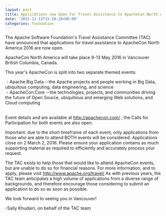 ```yaml
---
layout: post
title: Applications now Open for Travel Assistance to ApacheCon North America 2016
date: '2015-12-13T15:10:28+00:00'
categories: foundation
---
```

<p>The Apache Software Foundation's Travel Assistance Committee (TAC) have announced that applications for travel assistance to ApacheCon North America 2016 are now open.</p> 
  <p>ApacheCon North America will take place 9-13 May 2016 in Vancouver British Columbia, Canada. </p> 
  <p>This year's ApacheCon is split into two separate themed events:</p> 
  <p>&nbsp;- Apache:Big Data --the Apache projects and people working in Big Data, ubiquitous computing, data engineering, and science<br />&nbsp;- ApacheCon:Core --the technologies, projects, and communities driving the future of Open Source, ubiquitious and emerging Web solutions, and Cloud computing</p> 
  <p><br />Event details and are available at <a href="http://apachecon.com/">http://apachecon.com/</a>&nbsp;; the Calls for Participation for both events are also open.</p> 
  <p>Important:&nbsp;due to the short timeframe of each event, only applications from those who are able to attend BOTH events will be considered. Applications close on 2 March 2, 2016. Please ensure your application contains as much supporting material as required to efficiently and accurately process your request.&nbsp;</p> 
  <p>The TAC exists to help those that would like to attend ApacheCon events, but are unable to do so for financial reasons. For more information, and to apply, please visit <a href="http://www.apache.org/travel/">http://www.apache.org/travel/</a>&nbsp;As with previous years, the TAC team anticipates a high volume of applications from a diverse range of backgrounds, and therefore encourage those considering to submit an application to do so as soon as possible.</p> 
  <p>We look forward to seeing you in Vancouver!</p> 
  <p>-Sally Khudairi, on behalf of the TAC team</p>
